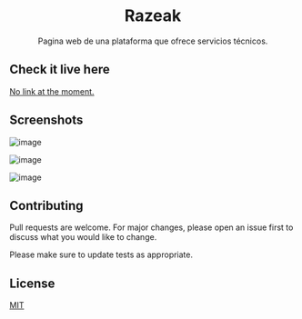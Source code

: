 <h1 align="center">Razeak</h1>

<p align="center">
  Pagina web de una plataforma que ofrece servicios técnicos.
</p>

## Check it live here

[No link at the moment.](https://choosealicense.com/licenses/mit/)

## Screenshots

![image](https://user-images.githubusercontent.com/85379478/215292712-25c2cdf8-3565-4e36-8b17-eda43bfed8f2.png)

![image](https://user-images.githubusercontent.com/85379478/215292541-a298b33c-3e8f-4d8f-a7d0-1eb71ae14650.png)

![image](https://user-images.githubusercontent.com/85379478/215292584-8ee7fee0-70a5-4e2d-8bc2-657aae3c576b.png)

## Contributing

Pull requests are welcome. For major changes, please open an issue first
to discuss what you would like to change.

Please make sure to update tests as appropriate.

## License

[MIT](https://choosealicense.com/licenses/mit/)

